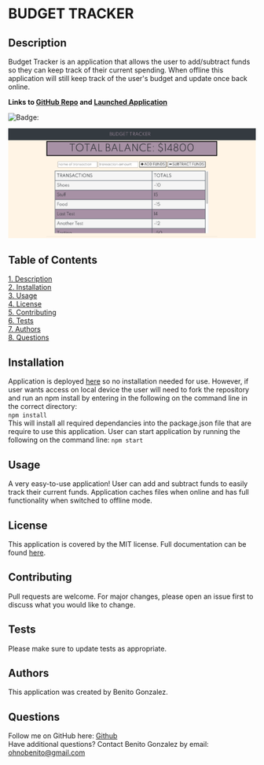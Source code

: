 # **BUDGET TRACKER**

## Description
Budget Tracker is an application that allows the user to add/subtract funds so they can keep track of their current spending. When offline this application will still keep track of the user's budget and update once back online.

**Links to [GitHub Repo](https://github.com/ohnobenito/budget-tracker) and [Launched Application](https://polar-journey-66901.herokuapp.com/)**

![Badge:](https://img.shields.io/badge/License-mit-brightgreen)

![**Screenshot of Deployed App:**](/public/demo.png)


## Table of Contents
[1. Description](#Description)<br>
[2. Installation](#Installation)<br>
[3. Usage](#Usage)<br>
[4. License](License)<br>
[5. Contributing](#Contributing)<br>
[6. Tests](#Tests)<br>
[7. Authors](#Authors)<br>
[8. Questions](#Questions)<br>

  
## Installation 
Application is deployed [here](https://polar-journey-66901.herokuapp.com/) so no installation needed for use. However, if user wants access on local device the user will need to fork the repository and run an npm install by entering in the following on the command line in the correct directory:<br>
`npm install`<br>
This will install all required dependancies into the package.json file that are require to use this application. User can start application by running the following on the command line:
`npm start`

## Usage 
A very easy-to-use application! User can add and subtract funds to easily track their current funds. Application caches files when online and has full functionality when switched to offline mode. 

## License
This application is covered by the MIT license. Full documentation can be found [here](https://choosealicense.com/licenses/mit).

## Contributing
Pull requests are welcome. For major changes, please open an issue first to discuss what you would like to change.

## Tests
Please make sure to update tests as appropriate.

## Authors
This application was created by Benito Gonzalez.

## Questions
Follow me on GitHub here: [Github](https://www.github.com/Ohnobenito)<br>
Have additional questions? Contact Benito Gonzalez by email: ohnobenito@gmail.com
